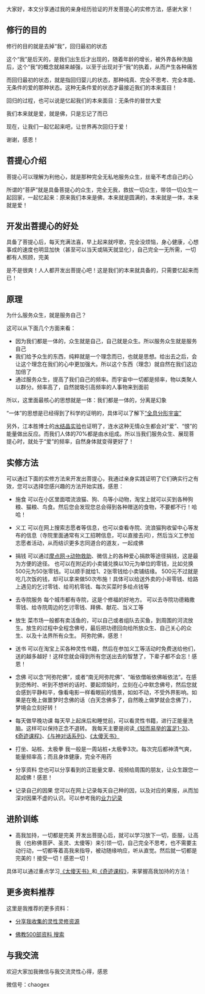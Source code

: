大家好，本文分享通过我的亲身经历验证的开发菩提心的实修方法，感谢大家！




## 修行的目的

修行的目的就是去掉“我”，回归最初的状态

这个“我”是后天的，是我们出生后才出现的，随着年龄的增长，被外界各种洗脑后，这个“我”的概念就越来越强，以至于出现对于“我”的执着，从而产生各种痛苦

而回归最初的状态，就是指回归婴儿的状态，那种纯真、完全不思考、完全本能、无条件的爱的那种状态。这种无条件爱的状态才最接近我们的本来面目！

回归的过程，也可以说是忆起我们的本来面目：无条件的普世大爱

我们本来就是爱，就是佛，只是忘记了而已

现在，让我们一起忆起来吧，让世界再次回归于爱！

谢谢，感恩！



## 菩提心介绍

菩提心可以理解为利他心，就是那种完全无私地服务众生，丝毫不考虑自己的心

所谓的“菩萨”就是具备菩提心的众生，完全无我，救拔一切众生，带领一切众生一起回家，一起忆起来：原来我们本来是佛，本来就是圆满的，本来就是一体，本来就是爱！




## 开发出菩提心的好处

具备了菩提心后，每天充满法喜，早上起来就哼歌，完全没烦恼，身心健康，心想事成的速度也明显加快（甚至可以当天或隔天就显化），自己完全一无所需，一切都有人照顾，完美

是不是很爽！人人都开发出菩提心吧！这是我们的本来就具备的，只需要忆起来而已！


## 原理

为什么服务众生，就是服务自己？

这可以从下面几个方面来看：
- 因为我们都是一体的，众生就是自己，自己就是众生。所以服务众生就是服务自己
- 我们给予众生的东西，纯粹就是一个理念而已，也就是思想。给出去之后，会让这个理念在我们的心中更加强大。所以这个东西（理念）就自然在我们这边加倍了
- 通过服务众生，提高了我们自己的频率。而宇宙中一切都是频率，物以类聚人以群分。频率高了，自然就吸引高频率的人事物来到面前

所以，这里面最核心的思想就是一体：我们都是一体的，分离是幻象

“一体”的思想是已经得到了科学的证明的，具体可以了解下[“全息分形宇宙”](https://www.baidu.com/s?ie=utf-8&f=8&rsv_bp=1&rsv_idx=1&tn=baidu&wd=%E5%85%A8%E6%81%AF%E5%88%86%E5%BD%A2%E5%AE%87%E5%AE%99&fenlei=256&oq=%25E5%2585%25A8%25E6%2581%25AF%25E5%2588%2586%25E5%25BD%25A2%25E5%25AE%2587%25E5%25AE%2599%255C&rsv_pq=a00015c3000820d5&rsv_t=04bd8X34%2BsQQsQNkHCxCm%2Fo1DKqcQnS9sGSVHlI1MdMrYZr7RjwWzhoIIYI&rqlang=cn&rsv_enter=1&rsv_dl=tb&rsv_btype=t&inputT=228&rsv_sug3=5&rsv_sug1=6&rsv_sug7=100&rsv_sug2=0&rsv_sug4=435&rsv_sug=1)

另外，江本胜博士的[水结晶实验](https://www.baidu.com/s?ie=utf-8&f=3&rsv_bp=1&rsv_idx=1&tn=baidu&wd=%E6%B0%B4%E5%AE%9E%E9%AA%8C%E7%BB%93%E6%99%B6%E7%9A%84%E5%AE%9E%E9%AA%8C&fenlei=256&oq=%25E6%25B0%25B4%25E5%25AE%259E%25E9%25AA%258C&rsv_pq=a5bc4cca000091e9&rsv_t=6d25A7xdTgXY87Lo2IbtNkb%2FuKEEwUUig5fycPGuieDUVDKYOssoZKXBD4E&rqlang=cn&rsv_enter=1&rsv_dl=ts_0&rsv_btype=t&inputT=3254&rsv_sug3=22&rsv_sug1=16&rsv_sug7=100&rsv_sug2=0&prefixsug=%2520%25E6%25B0%25B4%25E5%25AE%259E%25E9%25AA%258C&rsp=0&rsv_sug4=3285)也证明了，连水这种无情众生都会对“爱”、“恨”的能量做出反应。而我们人体的70%都是由水组成。所以当我们服务众生、展现菩提心时，就处于“爱”的频率，自然身体就变得更好了！



## 实修方法

可以通过下面的实修方法来开发出菩提心，我通过亲身实践证明了它们确实行之有效，您可以选择您感兴趣的方法开始实践，感恩：

- 施食
可以在小区里面喂流浪猫、狗、鸟等小动物，淘宝上就可以买到各种狗粮、猫粮、鸟食。然后您会发现您总会得到各种赠送的食物，不要都不行！哈哈！

- 义工
可以在网上搜索志愿者等信息，也可以查看寺院、流浪猫狗收留中心等发布的信息（寺院里面通常有义工招聘信息，可以直接去问），然后当义工参加志愿者活动，从而结识更多志同道合的道友，一起成佛

- 捐钱
可以通过[摩点网->动物救助](https://zhongchou.modian.com/animals)、微信上的各种爱心捐款等途径捐钱，这是最为方便的途径。
也可以在附近的小卖铺兑换以10元为单位的零钱，比如兑换500元为50张零钱。可以顺手就给1、2张零钱给小卖铺结缘。
500元不过就是吃几次饭的钱，却可以拿来做50次布施！具体可以给送外卖的小哥零钱、给路上遇见的乞讨零钱、给司机零钱、每次买菜时多给点钱等

- 去寺院服务
每个城市都有寺院，这是个修福的好地方。
可以去寺院功德箱撒零钱、给寺院周边的乞讨零钱、拜佛、献花、当义工等


- 放生
菜市场一般都有卖活鱼的，可以自己或者组队去买鱼，到周围的河流放生。放生的过程中全程念佛号，最后把功德回向给所放众生、自己关心的众生、以及十法界所有众生。
阿弥陀佛，感恩！


- 送书
可以在淘宝上买各种灵性书籍，然后在参加义工等活动时免费送给他们，送的越多越好！这样您就会得到所有您送出去的智慧了，下辈子都不会忘！感恩！

- 念佛
可以念“阿弥陀佛”，或者“南无阿弥陀佛”、“皈依僧皈依佛皈依法”。在感到恐怖时、听到不想听的话时、要起烦恼时，立刻在心中默念佛号，然后您就会感到平静和平，像看电影一样看眼前的情景，如如不动，不受外界影响。如果是在晚上做噩梦时念佛的话（白天念佛多了，自然晚上做梦就会念佛了），梦境会立刻好转！


- 每天做早晚功课
每天早上起床后和睡觉前，可以看灵性书籍，进行正能量洗脑。这样可以保持正念不退转。
我每天主要是阅读[《轻而易举的富足1-3》](https://s.taobao.com/search?q=%E8%BD%BB%E8%80%8C%E6%98%93%E4%B8%BE%E7%9A%84%E5%AF%8C%E8%B6%B3&imgfile=&js=1&stats_click=search_radio_all%3A1&initiative_id=staobaoz_20191230&ie=utf8)、[《奇迹课程》](https://s.taobao.com/search?q=%E5%A5%87%E8%BF%B9%E8%AF%BE%E7%A8%8B&commend=all&ssid=s5-e&search_type=item&sourceId=tb.index&spm=a21bo.jianhua.201856-taobao-item.2&ie=utf8&initiative_id=tbindexz_20170306)、[《与神对话系列》](https://github.com/yyc-git/MyData/blob/master/god/%E4%B8%8E%E7%A5%9E%E5%AF%B9%E8%AF%9D%EF%BC%881%EF%BC%89.pdf)、[《太傻天书》](https://space.bilibili.com/9734950/channel/seriesdetail?sid=2122944&ctype=0)


- 打坐、站桩、太极拳
我一般是一周站桩+太极拳3次。每次完后都神清气爽，能量频率高；而且身体健康，完全不用药


- 分享资料
您也可以分享看到的正能量文章、视频给周围的朋友，让众生跟您一起成佛！感恩！

- 记录自己的因果
您可以在网上记录每天自己种的因，以及对应的果报，从而加深对因果不虚的认识。可以参考我的[业力记录](https://www.jianshu.com/c/52db70d6bdcb)



## 进阶训练

- 高我加持，一切都是完美
开发出菩提心后，就可以学习放下一切，臣服，让高我（也称佛菩萨、圣灵、太傻等）来引领一切，自己完全不思考，也不需要主动行动，一切都等着高我来指导，被动随缘响应，听从直觉。然后就一切都是完美的！接受一切！感恩一切！

具体可以通过重点学习[《太傻天书》](https://space.bilibili.com/9734950/channel/seriesdetail?sid=2122944&ctype=0)和[《奇迹课程》](https://s.taobao.com/search?q=%E5%A5%87%E8%BF%B9%E8%AF%BE%E7%A8%8B&commend=all&ssid=s5-e&search_type=item&sourceId=tb.index&spm=a21bo.jianhua.201856-taobao-item.2&ie=utf8&initiative_id=tbindexz_20170306)，来掌握高我加持的方法！











## 更多资料推荐

这里是我推荐的更多资料：

- [分享我收集的灵性灵修资源](https://github.com/yyc-git/MyData/blob/master/%E5%88%86%E4%BA%AB%E6%88%91%E6%94%B6%E9%9B%86%E7%9A%84%E7%81%B5%E6%80%A7%E7%81%B5%E4%BF%AE%E8%B5%84%E6%BA%90.md)

- [佛教500部资料 搜索](https://weixin.sogou.com/weixin?ie=utf8&s_from=input&_sug_=y&_sug_type_=&type=2&query=%E4%BD%9B+500+%E7%94%B5%E5%BD%B1&w=01015002&oq=%E4%BD%9B&ri=0&sourceid=sugg&stj=0%3B0%3B0%3B0&stj2=0&stj0=0&stj1=0&hp=44&hp1=&sut=2493&sst0=1679312342517&lkt=1%2C1679312342404%2C1679312342404)


## 与我交流

欢迎大家加我微信与我交流灵性心得，感恩

微信号：chaogex
